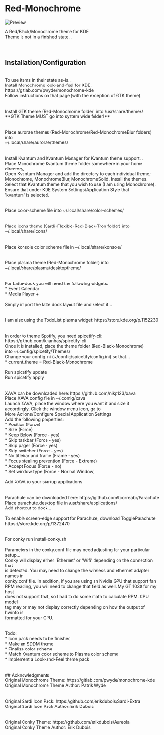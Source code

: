 # Red-Monochrome

![Preview](https://github.com/klandrith/Red-Monochrome/blob/main/preview.png?raw=true)

A Red/Black/Monochrome theme for KDE<br/>
Theme is not in a finished state...<br/>
<br/>
<br/>
## Installation/Configuration
<br/>
To use items in their state as-is...<br/>
Install Monochrome look-and-feel for KDE: https://gitlab.com/pwyde/monochrome-kde<br/>
Follow instructions on that page (with the exception of GTK theme).<br/>
<br/>
<br/>
Install GTK theme (Red-Monochrome folder) into /usr/share/themes/<br/>
**GTK Theme MUST go into system wide folder!**<br/>
<br/>
<br/>
Place aurorae themes (Red-Monochrome/Red-MonochromeBlur folders) into<br/>
~/.local/share/aurorae/themes/<br/>
<br/>
<br/>
Install Kvantum and Kvantum Manager for Kvantum theme support...<br/>
Place Monochrome Kvantum theme folder somewhere in your home directory,<br/>
Open Kvantum Manager and add the directory to each individual theme;<br/>
Monochrome, MonochromeBlur, MonochromeSolid. Install the themes.<br/>
Select that Kvantum theme that you wish to use (I am using Monochrome).<br/>
Ensure that under KDE System Settings/Application Style that<br/>
'kvantum' is selected.<br/>
<br/>
<br/>
Place color-scheme file into ~/.local/share/color-schemes/<br/>
<br/>
<br/>
Place icons theme (Sardi-Flexible-Red-Black-Tron folder) into<br/>
~/.local/share/icons/<br/>
<br/>
<br/>
Place konsole color scheme file in ~/.local/share/konsole/<br/>
<br/>
<br/>
Place plasma theme (Red-Monochrome folder) into<br/>
~/.local/share/plasma/desktoptheme/<br/>
<br/>
<br/>
For Latte-dock you will need the following widgets:<br/>
  * Event Calendar<br/>
  * Media Player +<br/>
<br/>
Simply import the latte dock layout file and select it...<br/>
<br/>
<br/>
I am also using the TodoList plasma widget: https://store.kde.org/p/1152230<br/>
<br/>
<br/>
In order to theme Spotify, you need spicetify-cli: https://github.com/khanhas/spicetify-cli<br/>
Once it is installed, place the theme folder (Red-Black-Monochrome)<br/>
into ~/.config/spicetify/Themes/<br/>
Change your config.ini (~/config/spicetify/config.ini) so that...<br/>
  * current_theme           = Red-Black-Monochrome<br/>
<br/>
Run spicetify update<br/>
Run spicetify apply<br/>
<br/>
<br/>
XAVA can be downloaded here: https://github.com/nikp123/xava<br/>
Place XAVA config file in ~/.config/xava<br/>
Launch XAVA, place the window where you want it and size it<br/>
accordingly. Click the window menu icon, go to<br/>
More Actions/Configure Special Application Settings<br/>
Add the following properties:<br/>
  * Position (Force)<br/>
  * Size (Force)<br/>
  * Keep Below (Force - yes)<br/>
  * Skip taskbar (Force - yes)<br/>
  * Skip pager (Force - yes)<br/>
  * Skip switcher (Force - yes)<br/>
  * No titlebar and frame (Frame - yes)<br/>
  * Focus stealing prevention (Force - Extreme)<br/>
  * Accept Focus (Force - no)<br/>
  * Set window type (Force - Normal Window)<br/>
<br/>
Add XAVA to your startup applications<br/>
<br/>
<br/>
Parachute can be downloaded here: https://github.com/tcorreabr/Parachute<br/>
Place parachute.desktop file in /usr/share/applications/<br/>
Add shortcut to dock...<br/>  
<br/>
To enable screen-edge support for Parachute, download ToggleParachute<br/>
https://store.kde.org/p/1372470<br/>
<br/>
<br/>
For conky run install-conky.sh<br/>
<br/>
Parameters in the conky.conf file may need adjusting for your particular setup...<br/>
Conky will display either 'Ethernet' or 'Wifi' depending on the connection that<br/>
is detected. You may need to change the wireless and ethernet adapter names in<br/>
conky.conf file. In addition, if you are using an Nvidia GPU that support fan<br/>
RPM reading, you will need to change that field as well. My GT 1030 for my host<br/>
does not support that, so I had to do some math to calculate RPM. CPU model<br/>
tag may or may not display correctly depending on how the output of hwinfo is<br/>
formatted for your CPU.<br/>
<br/>
<br/>
Todo:<br/>
  * Icon pack needs to be finished<br/>
  * Make an SDDM theme<br/>
  * Finalize color scheme<br/>
  * Match Kvantum color scheme to Plasma color scheme<br/>
  * Implement a Look-and-Feel theme pack<br/>
<br/>
<br/>
## Acknowledgments
<br/>
Original Monochrome Theme: https://gitlab.com/pwyde/monochrome-kde<br/>
Original Monochrome Theme Author: Patrik Wyde<br/>
<br/>
<br/>
Original Sardi Icon Pack: https://github.com/erikdubois/Sardi-Extra<br/>
Original Sardi Icon Pack Author: Erik Dubois<br/>
<br/>
<br/>
Original Conky Theme: https://github.com/erikdubois/Aureola<br/>
Original Conky Theme Author: Erik Dubois<br/>
